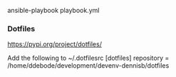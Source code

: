 ansible-playbook playbook.yml

### Dotfiles
https://pypi.org/project/dotfiles/

Add the following to ~/.dotfilesrc
[dotfiles]
repository = /home/ddebode/development/devenv-dennisb/dotfiles

